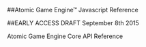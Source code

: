 ##Atomic Game Engine™ Javascript Reference

##EARLY ACCESS DRAFT September 8th 2015

Atomic Game Engine Core API Reference
